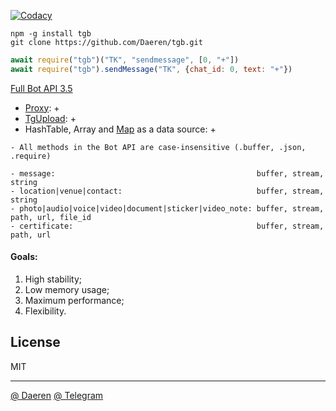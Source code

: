 [![Codacy][cod_b]][cod_l]

```
npm -g install tgb
git clone https://github.com/Daeren/tgb.git
```


```js
await require("tgb")("TK", "sendmessage", [0, "+"])
await require("tgb").sendMessage("TK", {chat_id: 0, text: "+"})
```


[Full Bot API 3.5][3]

* [Proxy](#refProxy): +
* [TgUpload](#refTgUpload): +
* HashTable, Array and [Map][10] as a data source: +


```
- All methods in the Bot API are case-insensitive (.buffer, .json, .require)

- message:                                             buffer, stream, string
- location|venue|contact:                              buffer, stream, string
- photo|audio|voice|video|document|sticker|video_note: buffer, stream, path, url, file_id
- certificate:                                         buffer, stream, path, url
```


#### Goals:
1. High stability;
2. Low memory usage;
3. Maximum performance;
4. Flexibility.





## License

MIT

----------------------------------
[@ Daeren][1]
[@ Telegram][2]


[1]: http://666.io
[2]: https://telegram.me/io666
[3]: https://core.telegram.org/bots/api

[10]: https://developer.mozilla.org/en-US/docs/Web/JavaScript/Reference/Global_Objects/Map

[cod_b]: https://img.shields.io/codacy/c9243ce691144a5380e6afa2361990ae.svg
[cod_l]: https://www.codacy.com/app/daeren/tgb/dashboard
